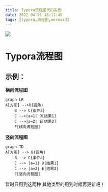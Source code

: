 ```yaml
---
title: Typora流程图代码实例
date: 2022-04-21 18:11:45
tags: [typora,流程图,mermaid]
---
```

![](https://tva1.sinaimg.cn/large/0072Vf1pgy1foxkfrmrlgj31hc0u0wt1.jpg)

Typora流程图
===========

示例：
----
**横向流程图**
```mermaid
graph LR
A[方形] -->B(圆角)
    B --> C{条件a}
    C -->|a=1| D[结果1]
    C -->|a=2| E[结果2]
    F[横向流程图]
```

**竖向流程图**
```mermaid
graph TD
A[方形] --> B(圆角)
    B --> C{条件a}
    C --> |a=1| D[结果1]
    C --> |a=2| E[结果2]
    F[竖向流程图]
```

暂时只用到这两种 其他类型的用到时候再更新吧！
